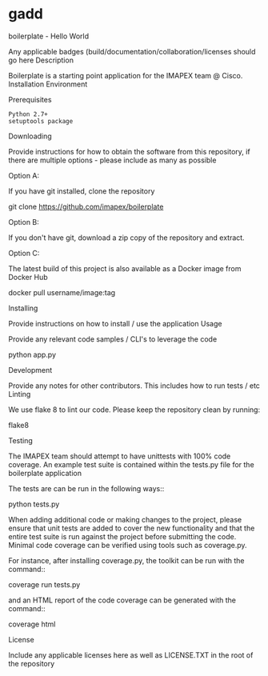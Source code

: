 # gadd
boilerplate - Hello World

Any applicable badges (build/documentation/collaboration/licenses should go here
Description

Boilerplate is a starting point application for the IMAPEX team @ Cisco.
Installation
Environment

Prerequisites

    Python 2.7+
    setuptools package

Downloading

Provide instructions for how to obtain the software from this repository, if there are multiple options - please include as many as possible

Option A:

If you have git installed, clone the repository

git clone https://github.com/imapex/boilerplate

Option B:

If you don't have git, download a zip copy of the repository and extract.

Option C:

The latest build of this project is also available as a Docker image from Docker Hub

docker pull username/image:tag

Installing

Provide instructions on how to install / use the application
Usage

Provide any relevant code samples / CLI's to leverage the code

python app.py

Development

Provide any notes for other contributors. This includes how to run tests / etc
Linting

We use flake 8 to lint our code. Please keep the repository clean by running:

flake8

Testing

The IMAPEX team should attempt to have unittests with 100% code coverage. An example test suite is contained within the tests.py file for the boilerplate application

The tests are can be run in the following ways::

python tests.py

When adding additional code or making changes to the project, please ensure that unit tests are added to cover the new functionality and that the entire test suite is run against the project before submitting the code. Minimal code coverage can be verified using tools such as coverage.py.

For instance, after installing coverage.py, the toolkit can be run with the command::

coverage run tests.py

and an HTML report of the code coverage can be generated with the command::

coverage html

License

Include any applicable licenses here as well as LICENSE.TXT in the root of the repository
